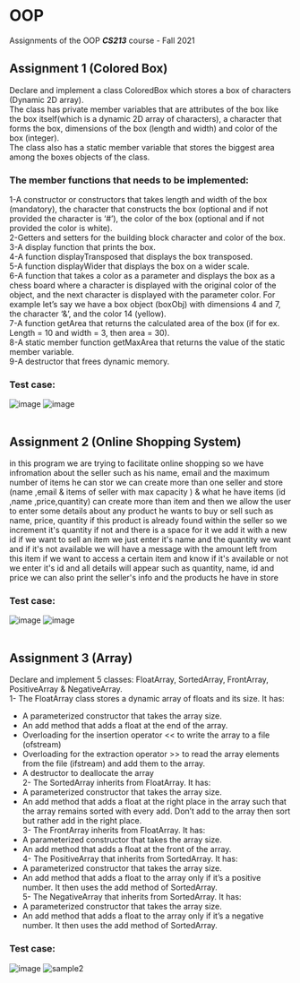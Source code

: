 # OOP
Assignments of the OOP ***CS213*** course - Fall 2021

## Assignment 1 (Colored Box)
Declare and implement a class ColoredBox which stores a box of
characters (Dynamic 2D array). <br>
The class has private member variables that are attributes of 
the box like the box itself(which is a dynamic 2D array of 
characters), a character that forms the box, dimensions of the 
box (length and width) and color of the box (integer).<br>
The class also has a static member variable that stores the biggest area 
among the boxes objects of the class.<br>
### The member functions that needs to be implemented:
1-A constructor or constructors that takes length and width 
of the box (mandatory), the character that constructs the 
box (optional and if not provided the character is ‘#’), the 
color of the box (optional and if not provided the color is 
white).<br>
2-Getters and setters for the building block character and 
color of the box.<br>
3-A display function that prints the box.<br>
4-A function displayTransposed that displays the box 
transposed.<br>
5-A function displayWider that displays the box on a wider 
scale.<br>
6-A function that takes a color as a parameter and displays 
the box as a chess board where a character is displayed 
with the original color of the object, and the next 
character is displayed with the parameter color. For 
example let’s say we have a box object (boxObj) with 
dimensions 4 and 7, the character ‘&’, and the color 14 
(yellow).<br>
7-A function getArea that returns the calculated area of the 
box (if for ex. Length = 10 and width = 3, then area = 30).<br>
8-A static member function getMaxArea that returns the 
value of the static member variable.<br>
9-A destructor that frees dynamic memory.<br>
### Test case:
![image](https://user-images.githubusercontent.com/101058082/186720835-ec967941-0fdf-455d-83b3-b175740c61d6.PNG)
![image](https://user-images.githubusercontent.com/101058082/186721001-07c2699d-140c-4a4f-a9bf-492fe5a1e68d.PNG)
<br><br>


## Assignment 2 (Online Shopping System)
in this program we are trying to facilitate online shopping so we have infromation about the seller such as
his name, email and the maximum number of items he can stor
we can create more than one seller and store (name ,email & items of seller with max capacity ) &
what he have items (id ,name ,price,quantity) can create more than item
and then we allow the user to enter some details about any product he wants to buy or sell
such as name, price, quantity if this product is already found within the seller so we increment it's quantity
if not and there is a space for it we add it with a new id
if we want to sell an item we just enter it's name and the quantity we want and if it's not available we will have a message
with the amount left from this item
if we want to access a certain item and know if it's available or not we enter it's id
and all details will appear such as quantity, name, id and price
we can also print the seller's info and the products he have in store<br>
### Test case:
![image](https://user-images.githubusercontent.com/101058082/186726272-f999be2d-c581-4bd4-83cb-7b0f7d4b9b0d.PNG)
![image](https://user-images.githubusercontent.com/101058082/186726421-6f4b3310-a6ef-400b-9e27-e6101875c2f7.PNG)<br><br>


## Assignment 3 (Array)
Declare and implement 5 classes: FloatArray, SortedArray, 
FrontArray, PositiveArray & NegativeArray. <br>
1- The FloatArray class stores a dynamic array of floats and its size. It has:<br>
- A parameterized constructor that takes the array size. 
- An add method that adds a float at the end of the array.
- Overloading for the insertion operator << to write the array to a file (ofstream)
- Overloading for the extraction operator >> to read the array elements from the file (ifstream) and add them to the array.
- A destructor to deallocate the array<br>
2- The SortedArray inherits from FloatArray. It has:<br>
- A parameterized constructor that takes the array size. 
- An add method that adds a float at the right place in the array
such that the array remains sorted with every add. Don’t add to 
the array then sort but rather add in the right place.<br>
3- The FrontArray inherits from FloatArray. It has:<br>
- A parameterized constructor that takes the array size. 
- An add method that adds a float at the front of the array.<br>
4- The PositiveArray that inherits from SortedArray. It has:<br>
- A parameterized constructor that takes the array size. 
- An add method that adds a float to the array only if it’s a 
positive number. It then uses the add method of SortedArray.<br>
5- The NegativeArray that inherits from SortedArray. It has:<br>
- A parameterized constructor that takes the array size. 
- An add method that adds a float to the array only if it’s a 
negative number. It then uses the add method of SortedArray.<br>
### Test case:
![image](https://user-images.githubusercontent.com/101058082/186738111-c37f20a7-ce95-4662-85f4-b24e729a0718.PNG)
![sample2](https://user-images.githubusercontent.com/101058082/186738241-bffa596a-7302-4bd1-a147-f791695fa7ff.PNG)
